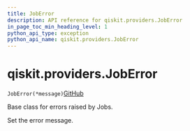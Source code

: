 ```yaml
---
title: JobError
description: API reference for qiskit.providers.JobError
in_page_toc_min_heading_level: 1
python_api_type: exception
python_api_name: qiskit.providers.JobError
---
```


# qiskit.providers.JobError

<span id="qiskit.providers.JobError" />

`JobError(*message)`[GitHub](https://github.com/qiskit/qiskit/tree/stable/0.23/qiskit/providers/exceptions.py "view source code")

Base class for errors raised by Jobs.

Set the error message.

